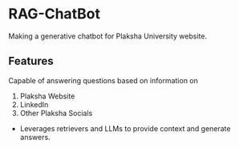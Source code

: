 # RAG-ChatBot

Making a generative chatbot for Plaksha University website.

## Features

Capable of answering questions based on information on

1. Plaksha Website
2. LinkedIn
3. Other Plaksha Socials

* Leverages retrievers and LLMs to provide context and generate answers.
